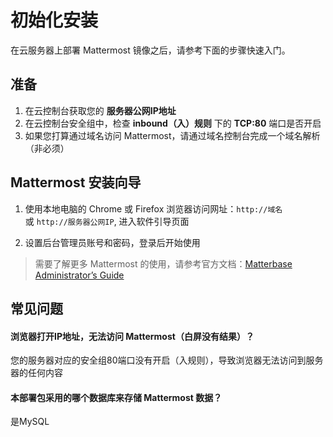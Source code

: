 # 初始化安装

在云服务器上部署 Mattermost 镜像之后，请参考下面的步骤快速入门。

## 准备

1. 在云控制台获取您的 **服务器公网IP地址** 
2. 在云控制台安全组中，检查 **inbound（入）规则** 下的 **TCP:80** 端口是否开启
3. 如果您打算通过域名访问 Mattermost，请通过域名控制台完成一个域名解析（非必须）

## Mattermost 安装向导

1. 使用本地电脑的 Chrome 或 Firefox 浏览器访问网址：`http://域名` 或 `http://服务器公网IP`, 进入软件引导页面

2. 设置后台管理员账号和密码，登录后开始使用

> 需要了解更多 Mattermost 的使用，请参考官方文档：[Matterbase Administrator’s Guide](https://docs.mattermost.com/guides/administrator.html)

## 常见问题

#### 浏览器打开IP地址，无法访问 Mattermost（白屏没有结果）？

您的服务器对应的安全组80端口没有开启（入规则），导致浏览器无法访问到服务器的任何内容

#### 本部署包采用的哪个数据库来存储 Mattermost 数据？

是MySQL

